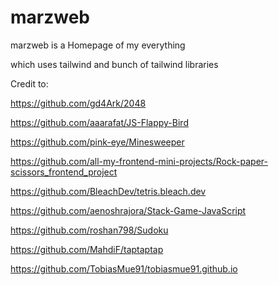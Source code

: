 # marzweb

marzweb is a Homepage of my everything

which uses tailwind and bunch of tailwind libraries

Credit to:

https://github.com/gd4Ark/2048

https://github.com/aaarafat/JS-Flappy-Bird

https://github.com/pink-eye/Minesweeper

https://github.com/all-my-frontend-mini-projects/Rock-paper-scissors_frontend_project

https://github.com/BleachDev/tetris.bleach.dev

https://github.com/aenoshrajora/Stack-Game-JavaScript

https://github.com/roshan798/Sudoku

https://github.com/MahdiF/taptaptap

https://github.com/TobiasMue91/tobiasmue91.github.io

